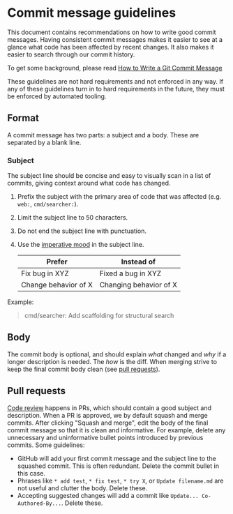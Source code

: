 # Commit message guidelines

This document contains recommendations on how to write good commit messages. Having consistent commit messages makes it easier to see at a glance what code has been affected by recent changes. It also makes it easier to search through our commit history.

To get some background, please read [How to Write a Git Commit Message](https://chris.beams.io/posts/git-commit/)

These guidelines are not hard requirements and not enforced in any way. If any of these guidelines turn in to hard requirements in the future, they must be enforced by automated tooling.

## Format

A commit message has two parts: a subject and a body. These are separated by a blank line.

### Subject

The subject line should be concise and easy to visually scan in a list of commits, giving context around what code has changed.

1. Prefix the subject with the primary area of code that was affected (e.g. `web:`, `cmd/searcher:`).
2. Limit the subject line to 50 characters.
3. Do not end the subject line with punctuation.
4. Use the [imperative mood](https://chris.beams.io/posts/git-commit/#imperative) in the subject line.

   | Prefer | Instead of |
   |--------|------------|
   | Fix bug in XYZ | Fixed a bug in XYZ |
   | Change behavior of X | Changing behavior of X |

Example:

> cmd/searcher: Add scaffolding for structural search

## Body

The commit body is optional, and should explain _what_ changed and _why_ if a longer description is needed. The _how_ is the diff. When merging strive to keep the final commit body clean (see [pull requests](pull-requests)).

## Pull requests

[Code review](code_reviews.md) happens in PRs, which should contain a good subject and description. When a PR is approved, we by default squash and merge commits. After clicking "Squash and merge", edit the body of the final commit message so that it is clean and informative. For example, delete any unnecessary and uninformative bullet points introduced by previous commits. Some guidelines:

- GitHub will add your first commit message and the subject line to the squashed commit. This is often redundant. Delete the commit bullet in this case.
- Phrases like `* add test`, `* fix test`, `* try X`, or `Update filename.md` are not useful and clutter the body. Delete these.
- Accepting suggested changes will add a commit like `Update... Co-Authored-By...`. Delete these.
